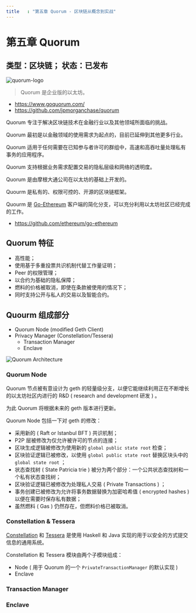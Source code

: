 ```yaml
---
title   : "第五章 Quorum - 区块链从概念到实战"
---
```


第五章 Quorum
============

## 类型：区块链； 状态：已发布

![quorum-logo](https://raw.githubusercontent.com/jpmorganchase/quorum/master/logo.png)

> Quorum 是企业版的以太坊。

- <https://www.goquorum.com/>
- <https://github.com/jpmorganchase/quorum>

Quorum 专注于解决区块链技术在金融行业以及其他领域所面临的挑战。

Quorum 最初是以金融领域的使用需求为起点的，目前已延伸到其他更多行业。

Quorum 适用于任何需要在已知参与者许可的群组中，高速和高吞吐量处理私有事务的应用程序。

Quorum 支持根据业务需求配置交易的隐私层级和网络的透明度。

Quorum 是由摩根大通公司在以太坊的基础上开发的。

Quourm 是私有的、权限可控的、开源的区块链框架。

Quourm 是 [Go-Ethereum] 客户端的简化分支，可以充分利用以太坊社区已经完成的工作。

[Go-Ethereum]: <https://github.com/ethereum/go-ethereum>

- <https://github.com/ethereum/go-ethereum>

## Quorum 特征

- 高性能；
- 使用基于多重投票共识机制代替工作量证明；
- Peer 的权限管理；
- 以合约为基础的隐私保障；
- 燃料的价格被取消，即使在条款被使用的情况下；
- 同时支持公开与私人的交易以及智能合约。

## Quourm 组成部分

- Quorum Node (modified Geth Client)
- Privacy Manager (Constellation/Tessera)
    - Transaction Manager
    - Enclave

![Quorum Architecture](https://raw.githubusercontent.com/jpmorganchase/quorum-docs/master/images/Quorum%20Architecture.JPG)

### Quorum Node

Quorum 节点被有意设计为 geth 的轻量级分支，以便它能继续利用正在不断增长的以太坊社区内进行的 R&D ( research and development 研发 ) 。

为此 Quorum 将根据未来的 geth 版本进行更新。

Quorum Node 包括一下对 geth 的修改：

- 采用新的 ( Raft or Istanbul BFT ) 共识机制；
- P2P 层被修改为仅允许被许可的节点的连接；
- 区块生成逻辑被修改为使用新的 `global public state root` 检查；
- 区块验证逻辑已被修改，以使用 `global public state root` 替换区块头中的 `global state root` ；
- 状态查找树 ( State Patricia trie ) 被分为两个部分：一个公共状态查找树和一个私有状态查找树；
- 区块验证逻辑已被修改为处理私人交易 ( Private Transactions ) ；
- 事务创建已被修改为允许将事务数据替换为加密哈希值 ( encrypted hashes ) 以便在需要时保存私有数据；
- 虽然燃料 ( Gas ) 仍然存在，但燃料价格已被取消。

### Constellation & Tessera

[Constellation] 和 [Tessera] 是使用 Haskell 和 Java 实现的用于以安全的方式提交信息的通用系统。

[Constellation]: <https://github.com/jpmorganchase/constellation>
[Tessera]: <https://github.com/jpmorganchase/tessera>

Constellation 和 Tessera 模块由两个子模块组成：

- Node ( 用于 Quorum 的一个 `PrivateTransactionManager` 的默认实现 )
- Enclave

### Transaction Manager

### Enclave

